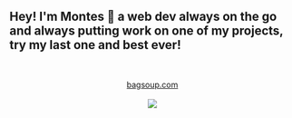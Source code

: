 ## Hey! I'm Montes 👋 a web dev always on the go and always putting work on one of my projects, try my last one and best ever! 
<br> 

<p align="center">
  <a href="https://bagsoup.com">bagsoup.com</a>
  <br><br>
  <a href="https://bagsoup.com">
    <img src="https://bagsoup.com/img/logo-bagsoup.png" />
  </a>
</p>

<!--
**montes/montes** is a ✨ _special_ ✨ repository because its `README.md` (this file) appears on your GitHub profile.

Here are some ideas to get you started:

- 🔭 I’m currently working on ...
- 🌱 I’m currently learning ...
- 👯 I’m looking to collaborate on ...
- 🤔 I’m looking for help with ...
- 💬 Ask me about ...
- 📫 How to reach me: ...
- 😄 Pronouns: ...
- ⚡ Fun fact: ...
-->
